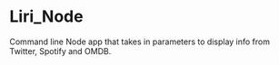# Liri_Node
Command line Node app that takes in parameters to display info from Twitter, Spotify and OMDB.
